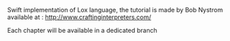 Swift implementation of Lox language, the tutorial is made by Bob Nystrom available at : http://www.craftinginterpreters.com/

Each chapter will be available in a dedicated branch